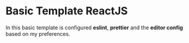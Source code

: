 # Basic Template ReactJS
In this basic template is configured **eslint**, **prettier** and the **editor config** based on my preferences.
